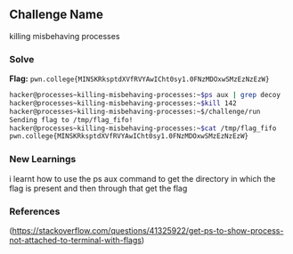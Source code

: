 ## Challenge Name
killing misbehaving processes

### Solve
**Flag:** `pwn.college{MINSKRksptdXVfRVYAwICht0sy1.0FNzMDOxwSMzEzNzEzW}`

```bash
hacker@processes~killing-misbehaving-processes:~$ps aux | grep decoy
hacker@processes~killing-misbehaving-processes:~$kill 142
hacker@processes~killing-misbehaving-processes:~$/challenge/run
Sending flag to /tmp/flag_fifo!
hacker@processes~killing-misbehaving-processes:~$cat /tmp/flag_fifo
pwn.college{MINSKRksptdXVfRVYAwICht0sy1.0FNzMDOxwSMzEzNzEzW}
```

### New Learnings
i learnt how to use the ps aux command to get the directory in which the flag is present and then through that get the flag

### References 
(https://stackoverflow.com/questions/41325922/get-ps-to-show-process-not-attached-to-terminal-with-flags)
